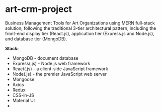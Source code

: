 # art-crm-project
 Business Management Tools for Art Organizations using MERN full-stack solution, following the traditional 3-tier architectural pattern, including the front-end display tier (React.js), application tier (Express.js and Node.js), and database tier (MongoDB).
 
**Stack:**

- MongoDB - document database 
- Express(.js) - Node.js web framework
- React(.js) - a client-side JavaScript framework
- Node(.js) - the premier JavaScript web server
- Mongoose
- Axios
- Redux
- CSS-in-JS
- Material UI
- 
